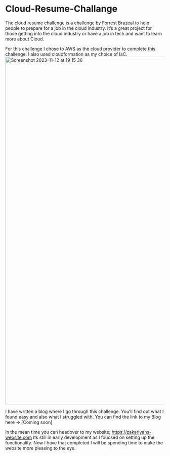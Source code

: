 # Cloud-Resume-Challange
The cloud resume challenge is a challenge by Forrest Brazeal to help people to prepare for a job in the cloud industry. It’s a great project for those getting into the cloud industry or have a job in tech and want to learn more about Cloud. 

For this challenge I chose to AWS as the cloud provider to complete this challenge. I also used cloudformation as my choice of IaC. 
<img width="1100" alt="Screenshot 2023-11-12 at 19 15 36" src="https://github.com/Zakariyah1/cloud-resume-challenge/assets/108597180/0b4a6e9d-5080-42e1-9216-479061862c35">



I have written a blog where I go through this challenge. You’ll find out what I found easy and also what I struggled with. You can find the link to my Blog here -> [Coming soon]

In the mean time you can headover to my website;  https://zakariyahs-website.com Its still in early development as I foucsed on setting up the functionality. Now I have that completed I will be spending time to make the website more pleasing to the eye. 
